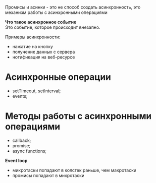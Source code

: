 Промисы и асинки - это не способ создать асинхронность, это механизм работы с асинхронными операциями

__Что такое асинхронное событие__  
Это событие, которое происходит внезапно.

Примеры асинхронности:
- нажатие на кнопку
- получение данных с сервера
- нотификация на веб-ресурсе


# Асинхронные операции
- setTimeout, setInterval;
- events;

# Методы работы с асинхронными операциями
- callback;
- promise;
- async functions;

__Event loop__  
- микротаски попадают в колстек раньше, чем макротаски
- промисы попадают в микротаски